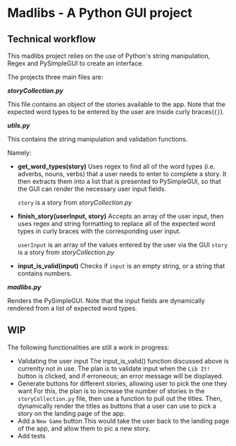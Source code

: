 # Madlibs - A Python GUI project 

## Technical workflow
This madlibs project relies on the use of Python's string manipulation, Regex and PySimpleGUI to create an interface.

The projects three main files are:

**_storyCollection.py_**

This file contains an object of the stories available to the app. Note that the expected word types to be entered by the user are inside curly braces(`{}`).

**_utils.py_**

This contains the string manipulation and validation functions. 

Namely:

- **get_word_types(story)**
    Uses regex to find all of the word types (i.e. adverbs, nouns, verbs) that a user needs to enter to complete a story. It then extracts them into a list that is presented to PySimpleGUI, so that the GUI can render the necessary user input fields.

     `story` is a story from _storyCollection.py_

- **finish_story(userInput, story)**
    Accepts an array of the user input, then uses regex and string formatting to replace all of the expected word types in curly braces with the corresponding user input.

     `userInput` is an array of the values entered by the user via the GUI
     `story` is a story from _storyCollection.py_

- **input_is_valid(input)**
    Checks if `input` is an empty string, or a string that contains numbers.  
  
**_madlibs.py_**

Renders the PySimpleGUI. Note that the input fields are dynamically rendered from a list of expected word types.

## WIP
The following functionalities are still a work in progress:
- Validating the user input
  The input_is_valid() function discussed above is currenlty not in use. The plan is to validate input when the `Lib It!` button is clicked, and if erroneous; an error message will be displayed.
- Generate buttons for different stories, allowing user to pick the one they want
  For this, the plan is to increase the number of stories in the `storyCollection.py` file, then use a function to pull out the titles. Then, dynamically render the titles as buttons that a user can use to pick a story on the landing page of the app.
- Add a `New Game` button
  This would take the user back to the landing page of the app, and allow them to pic a new story. 
- Add tests
